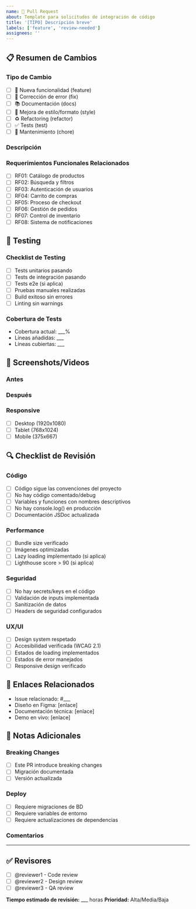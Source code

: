 ```yaml
---
name: 🚀 Pull Request
about: Template para solicitudes de integración de código
title: '[TIPO] Descripción breve'
labels: ['feature', 'review-needed']
assignees: ''
---
```


## 📋 Resumen de Cambios

### Tipo de Cambio

- [ ] 🎉 Nueva funcionalidad (feature)
- [ ] 🐛 Corrección de error (fix)
- [ ] 📚 Documentación (docs)
- [ ] 🎨 Mejora de estilo/formato (style)
- [ ] ♻️ Refactoring (refactor)
- [ ] ✅ Tests (test)
- [ ] 🔧 Mantenimiento (chore)

### Descripción

<!-- Describe los cambios realizados -->

### Requerimientos Funcionales Relacionados

- [ ] RF01: Catálogo de productos
- [ ] RF02: Búsqueda y filtros
- [ ] RF03: Autenticación de usuarios
- [ ] RF04: Carrito de compras
- [ ] RF05: Proceso de checkout
- [ ] RF06: Gestión de pedidos
- [ ] RF07: Control de inventario
- [ ] RF08: Sistema de notificaciones

## 🧪 Testing

### Checklist de Testing

- [ ] Tests unitarios pasando
- [ ] Tests de integración pasando
- [ ] Tests e2e (si aplica)
- [ ] Pruebas manuales realizadas
- [ ] Build exitoso sin errores
- [ ] Linting sin warnings

### Cobertura de Tests

- Cobertura actual: \_\_\_%
- Líneas añadidas: \_\_\_
- Líneas cubiertas: \_\_\_

## 📱 Screenshots/Videos

### Antes

<!-- Capturas del estado anterior -->

### Después

<!-- Capturas del estado nuevo -->

### Responsive

- [ ] Desktop (1920x1080)
- [ ] Tablet (768x1024)
- [ ] Mobile (375x667)

## 🔍 Checklist de Revisión

### Código

- [ ] Código sigue las convenciones del proyecto
- [ ] No hay código comentado/debug
- [ ] Variables y funciones con nombres descriptivos
- [ ] No hay console.log() en producción
- [ ] Documentación JSDoc actualizada

### Performance

- [ ] Bundle size verificado
- [ ] Imágenes optimizadas
- [ ] Lazy loading implementado (si aplica)
- [ ] Lighthouse score > 90 (si aplica)

### Seguridad

- [ ] No hay secrets/keys en el código
- [ ] Validación de inputs implementada
- [ ] Sanitización de datos
- [ ] Headers de seguridad configurados

### UX/UI

- [ ] Design system respetado
- [ ] Accesibilidad verificada (WCAG 2.1)
- [ ] Estados de loading implementados
- [ ] Estados de error manejados
- [ ] Responsive design verificado

## 🔗 Enlaces Relacionados

- Issue relacionado: #\_\_\_
- Diseño en Figma: [enlace]
- Documentación técnica: [enlace]
- Demo en vivo: [enlace]

## 📝 Notas Adicionales

### Breaking Changes

- [ ] Este PR introduce breaking changes
- [ ] Migración documentada
- [ ] Versión actualizada

### Deploy

- [ ] Requiere migraciones de BD
- [ ] Requiere variables de entorno
- [ ] Requiere actualizaciones de dependencias

### Comentarios

<!-- Información adicional para los revisores -->

---

## ✅ Revisores

- [ ] @reviewer1 - Code review
- [ ] @reviewer2 - Design review
- [ ] @reviewer3 - QA review

**Tiempo estimado de revisión:** \_\_\_ horas
**Prioridad:** Alta/Media/Baja
